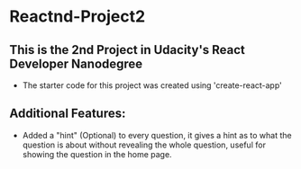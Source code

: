 # Reactnd-Project2
## This is the 2nd Project in Udacity's React Developer Nanodegree
- The starter code for this project was created using 'create-react-app'

## Additional Features:
- Added a "hint" (Optional) to every question, it gives a hint as to what the question is about without revealing the whole question, useful for showing the question in the home page.